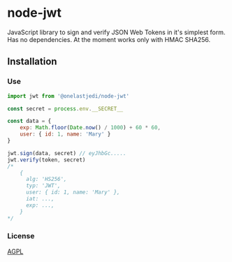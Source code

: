 # node-jwt

JavaScript library to sign and verify JSON Web Tokens in it's simplest form. 
Has no dependencies. At the moment works only with HMAC SHA256. 

## Installation

### Use

```js
import jwt from '@onelastjedi/node-jwt'

const secret = process.env.__SECRET__

const data = { 
    exp: Math.floor(Date.now() / 1000) + 60 * 60,
    user: { id: 1, name: 'Mary' }
}

jwt.sign(data, secret) // eyJhbGc.....
jwt.verify(token, secret)
/* 
    {
      alg: 'HS256',
      typ: 'JWT',
      user: { id: 1, name: 'Mary' },
      iat: ...,
      exp: ...,
    }
*/

```

### License

[AGPL](LICENSE)
